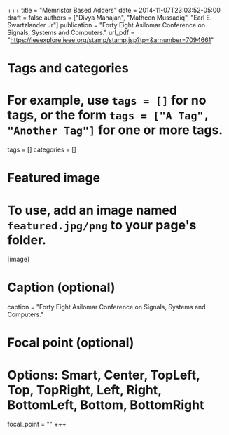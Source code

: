 +++
title = "Memristor Based Adders"
date = 2014-11-07T23:03:52-05:00
draft = false
authors = ["Divya Mahajan", "Matheen Mussadiq", "Earl E. Swartzlander Jr"]
publication = "Forty Eight Asilomar Conference on Signals, Systems and Computers."
url_pdf = "https://ieeexplore.ieee.org/stamp/stamp.jsp?tp=&arnumber=7094661"

# Tags and categories
# For example, use `tags = []` for no tags, or the form `tags = ["A Tag", "Another Tag"]` for one or more tags.
tags = []
categories = []

# Featured image
# To use, add an image named `featured.jpg/png` to your page's folder. 
[image]
  # Caption (optional)
  caption = "Forty Eight Asilomar Conference on Signals, Systems and Computers."

  # Focal point (optional)
  # Options: Smart, Center, TopLeft, Top, TopRight, Left, Right, BottomLeft, Bottom, BottomRight
  focal_point = ""
+++

